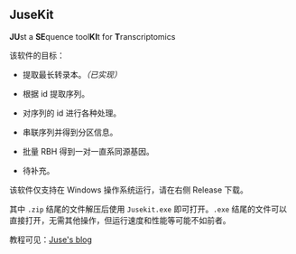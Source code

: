 ## JuseKit

**JU**st a **SE**quence tool**KI**t for **T**ranscriptomics

该软件的目标：

- 提取最长转录本。*（已实现）*

- 根据 id 提取序列。
- 对序列的 id 进行各种处理。
- 串联序列并得到分区信息。
- 批量 RBH 得到一对一直系同源基因。

- 待补充。

该软件仅支持在 Windows 操作系统运行，请在右侧 Release 下载。

其中 `.zip` 结尾的文件解压后使用 `Jusekit.exe` 即可打开。`.exe` 结尾的文件可以直接打开，无需其他操作，但运行速度和性能等可能不如前者。

教程可见：[Juse's blog](https://jusetiz.github.io/)
